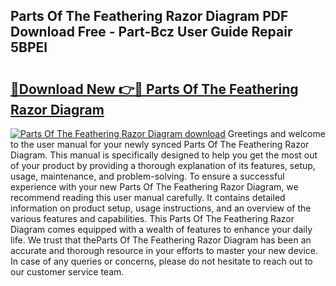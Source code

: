 ## Parts Of The Feathering Razor Diagram PDF Download Free - Part-Bcz User Guide Repair 5BPEl

# <h2><a href="http://dfjteqp.blite.top/?on=Parts+Of+The+Feathering+Razor+Diagram">🔗Download New 👉🔴 Parts Of The Feathering Razor Diagram</a></h2>

[![Parts Of The Feathering Razor Diagram download](https://i.imgur.com/lujVjoI.png)](http://dfjteqp.blite.top/?on=Parts+Of+The+Feathering+Razor+Diagram)
Greetings and welcome to the user manual for your newly synced Parts Of The Feathering Razor Diagram. This manual is specifically designed to help you get the most out of your product by providing a thorough explanation of its features, setup, usage, maintenance, and problem-solving. To ensure a successful experience with your new Parts Of The Feathering Razor Diagram, we recommend reading this user manual carefully. It contains detailed information on product setup, usage instructions, and an overview of the various features and capabilities. This Parts Of The Feathering Razor Diagram comes equipped with a wealth of features to enhance your daily life. We trust that theParts Of The Feathering Razor Diagram has been an accurate and thorough resource in your efforts to master your new device. In case of any queries or concerns, please do not hesitate to reach out to our customer service team.
